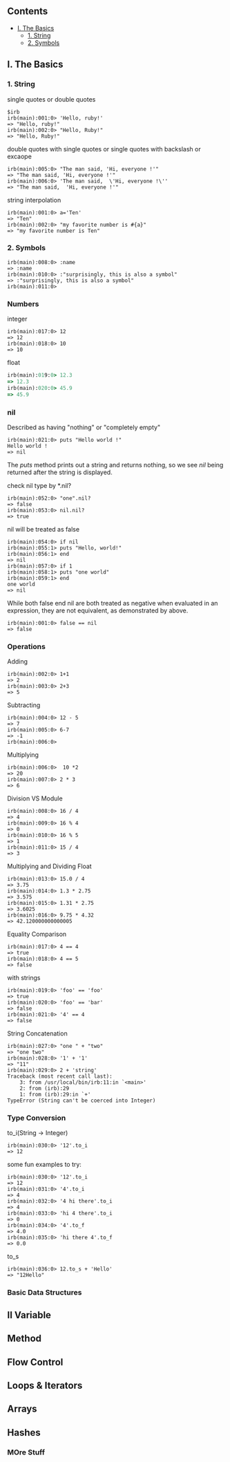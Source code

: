 
 
## Contents
* [I. The Basics](#I_The_Basics)
	* [1. String](#The_Basics_String)
	* [2. Symbols](#The_Basics_Symbols)


## <a id="I_The_Basics"></a> I. The Basics

### <a id="The_Basics_String"></a>1. String 

single quotes or double quotes

```
$irb
irb(main):001:0> 'Hello, ruby!'
=> "Hello, ruby!"
irb(main):002:0> "Hello, Ruby!"
=> "Hello, Ruby!"
```

double quotes with single quotes or single quotes with backslash or excaope 

```
irb(main):005:0> "The man said, 'Hi, everyone !'"
=> "The man said, 'Hi, everyone !'"
irb(main):006:0> 'The man said,  \'Hi, everyone !\''
=> "The man said,  'Hi, everyone !'"
```

string interpolation

```
irb(main):001:0> a='Ten'
=> "Ten"
irb(main):002:0> "my favorite number is #{a}"
=> "my favorite number is Ten"
```

### <a id="The_Basics_Symbols"></a>2. Symbols

```
irb(main):008:0> :name
=> :name
irb(main):010:0> :"surprisingly, this is also a symbol"
=> :"surprisingly, this is also a symbol"
irb(main):011:0>
```

### Numbers 

integer

```
irb(main):017:0> 12
=> 12
irb(main):018:0> 10
=> 10
```

float 

```ruby
irb(main):019:0> 12.3
=> 12.3
irb(main):020:0> 45.9
=> 45.9
```

### nil
 
Described as having "nothing" or "completely empty"

```
irb(main):021:0> puts "Hello world !"
Hello world !
=> nil
```

The *puts* method prints out a string and returns nothing, so we see *nil* being returned after the string is displayed.

check nil type by *.nil?

```
irb(main):052:0> "one".nil?
=> false
irb(main):053:0> nil.nil?
=> true
```

nil will be treated as false

```
irb(main):054:0> if nil
irb(main):055:1> puts "Hello, world!"
irb(main):056:1> end
=> nil
irb(main):057:0> if 1
irb(main):058:1> puts "one world"
irb(main):059:1> end
one world
=> nil
```

While both false end nil are both treated as negative when evaluated in an expression, they are not equivalent, as demonstrated by above.

```
irb(main):001:0> false == nil
=> false
```

### Operations

Adding

```
irb(main):002:0> 1+1
=> 2
irb(main):003:0> 2+3
=> 5
``` 

Subtracting

```
irb(main):004:0> 12 - 5
=> 7
irb(main):005:0> 6-7
=> -1
irb(main):006:0>
```

Multiplying

```
irb(main):006:0>  10 *2
=> 20
irb(main):007:0> 2 * 3
=> 6
```

Division VS Module

```
irb(main):008:0> 16 / 4
=> 4
irb(main):009:0> 16 % 4
=> 0
irb(main):010:0> 16 % 5
=> 1
irb(main):011:0> 15 / 4
=> 3
```

Multiplying and Dividing Float 

```
irb(main):013:0> 15.0 / 4
=> 3.75
irb(main):014:0> 1.3 * 2.75
=> 3.575
irb(main):015:0> 1.31 * 2.75
=> 3.6025
irb(main):016:0> 9.75 * 4.32
=> 42.120000000000005
```

Equality Comparison

```
irb(main):017:0> 4 == 4
=> true
irb(main):018:0> 4 == 5
=> false
```
with strings 

```
irb(main):019:0> 'foo' == 'foo'
=> true
irb(main):020:0> 'foo' == 'bar'
=> false
irb(main):021:0> '4' == 4
=> false
```

String Concatenation

```
irb(main):027:0> "one " + "two"
=> "one two"
irb(main):028:0> '1' + '1'
=> "11"
irb(main):029:0> 2 + 'string'
Traceback (most recent call last):
	3: from /usr/local/bin/irb:11:in `<main>'
	2: from (irb):29
	1: from (irb):29:in `+'
TypeError (String can't be coerced into Integer)
```
### Type Conversion

to_i(String -> Integer)

```
irb(main):030:0> '12'.to_i
=> 12
```

some fun examples to try:

```
irb(main):030:0> '12'.to_i
=> 12
irb(main):031:0> '4'.to_i
=> 4
irb(main):032:0> '4 hi there'.to_i
=> 4
irb(main):033:0> 'hi 4 there'.to_i
=> 0
irb(main):034:0> '4'.to_f
=> 4.0
irb(main):035:0> 'hi there 4'.to_f
=> 0.0
```

to_s

```
irb(main):036:0> 12.to_s + 'Hello'
=> "12Hello"
```

### Basic Data Structures


## II Variable

## Method 

## Flow Control

## Loops & Iterators

## Arrays

## Hashes

### MOre Stuff